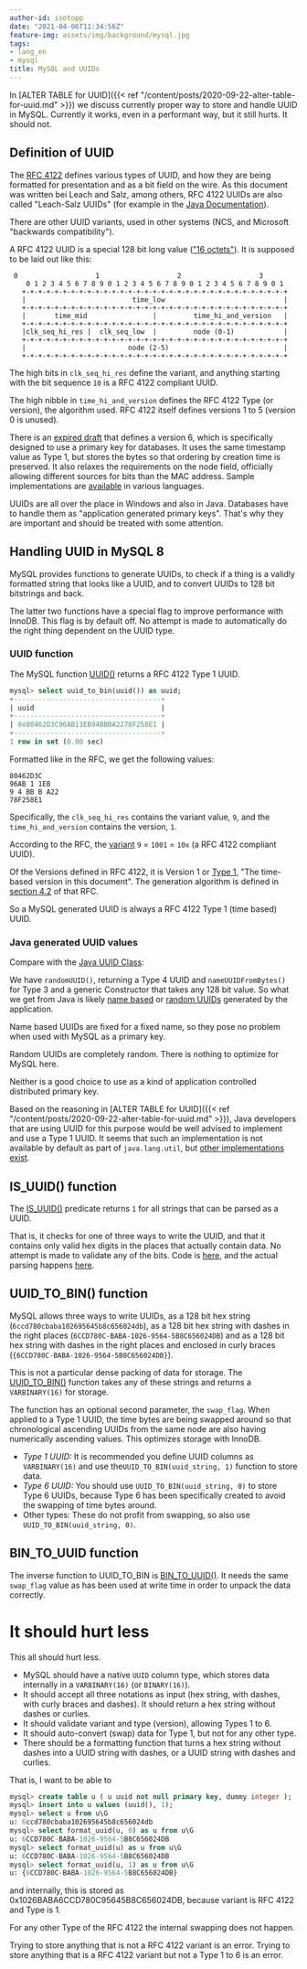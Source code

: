 ```yaml
---
author-id: isotopp
date: "2021-04-06T11:34:56Z"
feature-img: assets/img/background/mysql.jpg
tags:
- lang_en
- mysql
title: MySQL and UUIDs
---
```


In [ALTER TABLE for UUID]({{< ref "/content/posts/2020-09-22-alter-table-for-uuid.md" >}}) we discuss currently proper way to store and handle UUID in MySQL. Currently it works, even in a performant way, but it still hurts. It should not.

## Definition of UUID

The [RFC 4122](https://tools.ietf.org/html/rfc4122) defines various types of UUID, and how they are being formatted for presentation and as a bit field on the wire. As this document was written bei Leach and Salz, among others, RFC 4122 UUIDs are also called "Leach-Salz UUIDs" (for example in the [Java Documentation](https://docs.oracle.com/javase/8/docs/api/java/util/UUID.html)).

There are other UUID variants, used in other systems (NCS, and Microsoft "backwards compatibility").

A RFC 4122 UUID is a special 128 bit long value (["16 octets"](https://tools.ietf.org/html/rfc4122#section-4)). It is supposed to be laid out like this:

```console
 0                   1                   2                   3
    0 1 2 3 4 5 6 7 8 9 0 1 2 3 4 5 6 7 8 9 0 1 2 3 4 5 6 7 8 9 0 1
   +-+-+-+-+-+-+-+-+-+-+-+-+-+-+-+-+-+-+-+-+-+-+-+-+-+-+-+-+-+-+-+-+
   |                          time_low                             |
   +-+-+-+-+-+-+-+-+-+-+-+-+-+-+-+-+-+-+-+-+-+-+-+-+-+-+-+-+-+-+-+-+
   |       time_mid                |         time_hi_and_version   |
   +-+-+-+-+-+-+-+-+-+-+-+-+-+-+-+-+-+-+-+-+-+-+-+-+-+-+-+-+-+-+-+-+
   |clk_seq_hi_res |  clk_seq_low  |         node (0-1)            |
   +-+-+-+-+-+-+-+-+-+-+-+-+-+-+-+-+-+-+-+-+-+-+-+-+-+-+-+-+-+-+-+-+
   |                         node (2-5)                            |
   +-+-+-+-+-+-+-+-+-+-+-+-+-+-+-+-+-+-+-+-+-+-+-+-+-+-+-+-+-+-+-+-+
```

The high bits in `clk_seq_hi_res` define the variant, and anything starting with the bit sequence `10` is a RFC 4122 compliant UUID.

The high nibble in `time_hi_and_version` defines the RFC 4122 Type (or version), the algorithm used. RFC 4122 itself defines versions 1 to 5 (version 0 is unused).

There is an [expired draft](https://tools.ietf.org/html/draft-peabody-dispatch-new-uuid-format-00) that defines a version 6, which is specifically designed to use a primary key for databases. It uses the same timestamp value as Type 1, but stores the bytes so that ordering by creation time is preserved. It also relaxes the requirements on the node field, officially allowing different sources for bits than the MAC address. Sample implementations are [available](http://gh.peabody.io/uuidv6/) in various languages.

UUIDs are all over the place in Windows and also in Java. Databases have to handle them as "application generated primary keys". That's why they are important and should be treated with some attention.

## Handling UUID in MySQL 8

MySQL provides functions to generate UUIDs, to check if a thing is a validly formatted string that looks like a UUID, and to convert UUIDs to 128 bit bitstrings and back.

The latter two functions have a special flag to improve performance with InnoDB. This flag is by default off. No attempt is made to automatically do the right thing dependent on the UUID type.

### UUID function

The MySQL function [UUID()](https://dev.mysql.com/doc/refman/8.0/en/miscellaneous-functions.html#function_uuid) returns a RFC 4122 Type 1 UUID.

```sql
mysql> select uuid_to_bin(uuid()) as uuid;
+------------------------------------+
| uuid                               |
+------------------------------------+
| 0x80462D3C96AB11EB94BBBA2278F258E1 |
+------------------------------------+
1 row in set (0.00 sec)
```

Formatted like in the RFC, we get the following values:

```console
80462D3C
96AB 1 1EB
9 4 BB B A22
78F258E1
```

Specifically, the `clk_seq_hi_res` contains the variant value, `9`, and the `time_hi_and_version` contains the version, `1`.

According to the RFC, the [variant](https://tools.ietf.org/html/rfc4122#section-4.1.1) `9` = `1001` = `10x` (a RFC 4122 compliant UUID).

Of the Versions defined in RFC 4122, it is Version 1 or [Type 1](https://tools.ietf.org/html/rfc4122#section-4.1.3), "The time-based version in this document". The generation algorithm is defined in [section 4.2](https://tools.ietf.org/html/rfc4122#section-4.2) of that RFC.

So a MySQL generated UUID is always a RFC 4122 Type 1 (time based) UUID.

### Java generated UUID values

Compare with the [Java UUID Class](https://docs.oracle.com/javase/8/docs/api/java/util/UUID.html):

We have `randomUUID()`, returning a Type 4 UUID and  `nameUUIDFromBytes()` for Type 3 and a generic Constructor that takes any 128 bit value. So what we get from Java is likely [name based](https://tools.ietf.org/html/rfc4122#section-4.3) or [random UUIDs](https://tools.ietf.org/html/rfc4122#section-4.4) generated by the application.

Name based UUIDs are fixed for a fixed name, so they pose no problem when used with MySQL as a primary key.

Random UUIDs are completely random. There is nothing to optimize for MySQL here.

Neither is a good choice to use as a kind of application controlled distributed primary key.

Based on the reasoning in [ALTER TABLE for UUID]({{< ref "/content/posts/2020-09-22-alter-table-for-uuid.md" >}}), Java developers that are using UUID for this purpose would be well advised to implement and use a Type 1 UUID. It seems that such an implementation is not available by default as part of `java.lang.util`, but [other implementations exist](https://stackoverflow.com/questions/18244897/how-to-generate-time-based-uuids).

## IS_UUID() function

The [IS_UUID()](https://dev.mysql.com/doc/refman/8.0/en/miscellaneous-functions.html#function_is-uuid) predicate returns `1` for all strings that can be parsed as a UUID.

That is, it checks for one of three ways to write the UUID, and that it contains only valid hex digits in the places that actually contain data. No attempt is made to validate any of the bits. Code is [here](https://github.com/mysql/mysql-server/blob/7ed30a748964c009d4909cb8b4b22036ebdef239/sql/item_strfunc.cc#L2837), and the actual parsing happens [here](https://github.com/mysql/mysql-server/blob/f8cdce86448a211511e8a039c62580ae16cb96f5/libbinlogevents/src/uuid.cpp#L56).

## UUID_TO_BIN() function

MySQL allows three ways to write UUIDs, as a 128 bit hex string (`6ccd780cbaba102695645b8c656024db`), as a 128 bit hex string with dashes in the right places (`6CCD780C-BABA-1026-9564-5B8C656024DB`) and as a 128 bit hex string with dashes in the right places and enclosed in curly braces (`{6CCD780C-BABA-1026-9564-5B8C656024DB}`).

This is not a particular dense packing of data for storage. The [UUID_TO_BIN()](https://dev.mysql.com/doc/refman/8.0/en/miscellaneous-functions.html#function_uuid-to-bin) function takes any of these strings and returns a `VARBINARY(16)` for storage.

The function has an optional second parameter, the `swap_flag`. When applied to a Type 1 UUID, the time bytes are being swapped around so that chronological ascending UUIDs from the same node are also having numerically ascending values. This optimizes storage with InnoDB.

- *Type 1 UUID:* It is recommended you define UUID columns as `VARBINARY(16)` and use the`UUID_TO_BIN(uuid_string, 1)` function to store data.
- *Type 6 UUID:* You should use `UUID_TO_BIN(uuid_string, 0)` to store Type 6 UUIDs, because Type 6 has been specifically created to avoid the swapping of time bytes around.
- Other types: These do not profit from swapping, so also use `UUID_TO_BIN(uuid_string, 0)`.

## BIN_TO_UUID function

The inverse function to UUID_TO_BIN is [BIN_TO_UUID()](https://dev.mysql.com/doc/refman/8.0/en/miscellaneous-functions.html#function_bin-to-uuid). It needs the same `swap_flag` value as has been used at write time in order to unpack the data correctly.

# It should hurt less

This all should hurt less.

- MySQL should have a native `UUID` column type, which stores data internally in a `VARBINARY(16)` (or `BINARY(16)`).
- It should accept all three notations as input (hex string, with dashes, with curly braces and dashes). It should return a hex string without dashes or curlies.
- It should validate variant and type (version), allowing Types 1 to 6.
- It should auto-convert (swap) data for Type 1, but not for any other type.
- There should be a formatting function that turns a hex string without dashes into a UUID string with dashes, or a UUID string with dashes and curlies.

That is, I want to be able to

```sql
mysql> create table u ( u uuid not null primary key, dummy integer );
mysql> insert into u values (uuid(), 1);
mysql> select u from u\G
u: 6ccd780cbaba102695645b8c656024db
mysql> select format_uuid(u, 0) as u from u\G
u: 6CCD780C-BABA-1026-9564-5B8C656024DB
mysql> select format_uuid(u) as u from u\G
u: 6CCD780C-BABA-1026-9564-5B8C656024DB
mysql> select format_uuid(u, 1) as u from u\G
u: {6CCD780C-BABA-1026-9564-5B8C656024DB}
```

and internally, this is stored as 0x1026BABA6CCD780C95645B8C656024DB, because variant is RFC 4122 and Type is 1.

For any other Type of the RFC 4122 the internal swapping does not happen.

Trying to store anything that is not a RFC 4122 variant is an error. Trying to store anything that is a RFC 4122 variant but not a Type 1 to 6 is an error.

